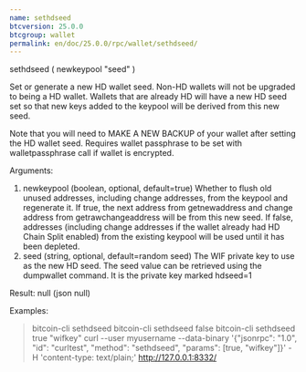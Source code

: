 ```yaml
---
name: sethdseed
btcversion: 25.0.0
btcgroup: wallet
permalink: en/doc/25.0.0/rpc/wallet/sethdseed/
---
```


sethdseed ( newkeypool "seed" )

Set or generate a new HD wallet seed. Non-HD wallets will not be upgraded to being a HD wallet. Wallets that are already
HD will have a new HD seed set so that new keys added to the keypool will be derived from this new seed.

Note that you will need to MAKE A NEW BACKUP of your wallet after setting the HD wallet seed.
Requires wallet passphrase to be set with walletpassphrase call if wallet is encrypted.

Arguments:
1. newkeypool    (boolean, optional, default=true) Whether to flush old unused addresses, including change addresses, from the keypool and regenerate it.
                 If true, the next address from getnewaddress and change address from getrawchangeaddress will be from this new seed.
                 If false, addresses (including change addresses if the wallet already had HD Chain Split enabled) from the existing
                 keypool will be used until it has been depleted.
2. seed          (string, optional, default=random seed) The WIF private key to use as the new HD seed.
                 The seed value can be retrieved using the dumpwallet command. It is the private key marked hdseed=1

Result:
null    (json null)

Examples:
> bitcoin-cli sethdseed 
> bitcoin-cli sethdseed false
> bitcoin-cli sethdseed true "wifkey"
> curl --user myusername --data-binary '{"jsonrpc": "1.0", "id": "curltest", "method": "sethdseed", "params": [true, "wifkey"]}' -H 'content-type: text/plain;' http://127.0.0.1:8332/


